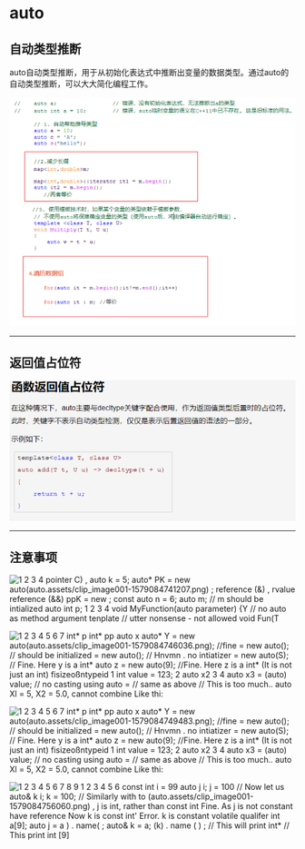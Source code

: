 # auto

##  自动类型推断

  auto自动类型推断，用于从初始化表达式中推断出变量的数据类型。通过auto的自动类型推断，可以大大简化编程工作。

![image-20200115183810668](auto.assets/image-20200115183810668.png)

---



## 返回值占位符

![函 数 返 回 值 占 位 符  在 汶 种 情 况 下 ， auto 主 要 与 decltype 关 踺 字 配 合 使 年 ， 作 为 返 回 值 型 后 置 的 的 占 位 襯  此 时 ， 关 字 下 表 不 自 动 类 型 檢 测 ， 仅 仅 是 表 不 后 篱 返 回 佰 的 浯 注 的 一 部 分 。  示 例 如 下  亡 0 乸 0 （ 0 乜 ， u) 一 > 0e2 二 乜 扈 《 + u) ](auto.assets/clip_image001.png)

---



## 注意事项

![1  2  3  4  pointer C) ,  auto k = 5;  auto* PK = new auto(auto.assets/clip_image001-1579084741207.png) ;  reference (&) ,  rvalue reference (&&)  ppK = new ;  const auto n = 6;  auto m;  // m should be intialized  auto int p;  1  2  3  4  void MyFunction(auto parameter) {Y // no auto as method argument  tenplate<auto T> // utter nonsense - not allowed  void Fun(T ](file:///C:/Users/15363/AppData/Local/Temp/msohtmlclip1/01/clip_image001.png)

![1  2  3  4  5  6  7  int* p  int* pp  auto x  auto* Y  = new auto(auto.assets/clip_image001-1579084746036.png); //fine  = new auto(); // should be initialized  = new auto(); // Hnvmn .  no intiatizer  = new auto(S); // Fine. Here y is a int*  auto z = new auto(9); //Fine. Here z is a int* (It is not just an int)  fisizeoßntypeid  1 int value = 123;  2 auto x2  3  4 auto x3  = (auto) value;  // no casting using auto  = // same as above  // This is too much..  auto Xl = 5, X2 = 5.0,  cannot combine Like thi: ](file:///C:/Users/15363/AppData/Local/Temp/msohtmlclip1/01/clip_image001.png)

![1  2  3  4  5  6  7  int* p  int* pp  auto x  auto* Y  = new auto(auto.assets/clip_image001-1579084749483.png); //fine  = new auto(); // should be initialized  = new auto(); // Hnvmn .  no intiatizer  = new auto(S); // Fine. Here y is a int*  auto z = new auto(9); //Fine. Here z is a int* (It is not just an int)  fisizeoßntypeid  1 int value = 123;  2 auto x2  3  4 auto x3  = (auto) value;  // no casting using auto  = // same as above  // This is too much..  auto Xl = 5, X2 = 5.0,  cannot combine Like thi: ](file:///C:/Users/15363/AppData/Local/Temp/msohtmlclip1/01/clip_image001.png)

![1  2  3  4  5  6  7  8  9  1  2  3  4  5  6  const int i = 99  auto j i;  j = 100  // Now let us  auto& k i;  k = 100;  // Similarly with  to  (auto.assets/clip_image001-1579084756060.png) ,  j is int, rather than const int  Fine. As j is not constant  have reference  Now k is const int'  Error. k is constant  volatile qualifer  int a[9];  auto j = a  ) . name( ;  auto& k = a;  (k) . name ( ) ;  // This will print int*  // This print int [9] ](file:///C:/Users/15363/AppData/Local/Temp/msohtmlclip1/01/clip_image001.png)